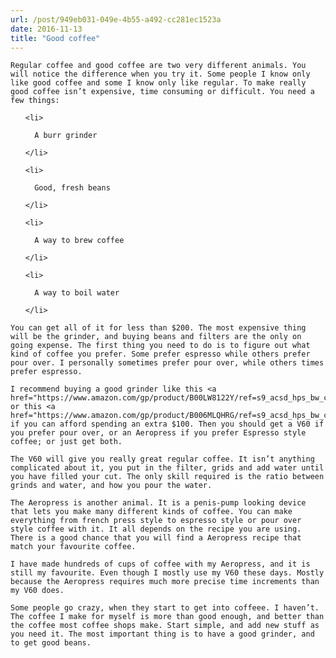 ```yaml
---
url: /post/949eb031-049e-4b55-a492-cc281ec1523a
date: 2016-11-13
title: "Good coffee"
---
```


<div class="kg-card-markdown">

  <p>

    Regular coffee and good coffee are two very different animals. You will notice the difference when you try it. Some people I know only like good coffee and some I know only like regular. To make really good coffee isn’t expensive, time consuming or difficult. You need a few things:

  </p>

  

  <ol>

    <li>

      A burr grinder

    </li>

    <li>

      Good, fresh beans

    </li>

    <li>

      A way to brew coffee

    </li>

    <li>

      A way to boil water

    </li>

  </ol>

  

  <p>

    You can get all of it for less than $200. The most expensive thing will be the grinder, and buying beans and filters are the only on going expense. The first thing you need to do is to figure out what kind of coffee you prefer. Some prefer espresso while others prefer pour over. I personally sometimes prefer pour over, while others times prefer espresso.

  </p>

  

  <p>

    I recommend buying a good grinder like this <a href="https://www.amazon.com/gp/product/B00LW8122Y/ref=s9_acsd_hps_bw_c_x_1_w">one</a> or this <a href="https://www.amazon.com/gp/product/B006MLQHRG/ref=s9_acsd_hps_bw_c_x_3_w">one</a> if you can afford spending an extra $100. Then you should get a V60 if you prefer pour over, or an Aeropress if you prefer Espresso style coffee; or just get both.

  </p>

  

  <p>

    The V60 will give you really great regular coffee. It isn’t anything complicated about it, you put in the filter, grids and add water until you have filled your cut. The only skill required is the ratio between grinds and water, and how you pour the water.

  </p>

  

  <p>

    The Aeropress is another animal. It is a penis-pump looking device that lets you make many different kinds of coffee. You can make everything from french press style to espresso style or pour over style coffee with it. It all depends on the recipe you are using. There is a good chance that you will find a Aeropress recipe that match your favourite coffee.

  </p>

  

  <p>

    I have made hundreds of cups of coffee with my Aeropress, and it is still my favourite. Even though I mostly use my V60 these days. Mostly because the Aeropress requires much more precise time increments than my V60 does.

  </p>

  

  <p>

    Some people go crazy, when they start to get into coffeee. I haven’t. The coffee I make for myself is more than good enough, and better than the coffee most coffee shops make. Start simple, and add new stuff as you need it. The most important thing is to have a good grinder, and to get good beans.

  </p>

</div>